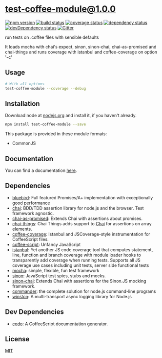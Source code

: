 # test-coffee-module@1.0.0
 [![npm version](https://badge.fury.io/js/test-coffee-module.svg)](https://npmjs.org/package/test-coffee-module)
 [![build status](https://travis-ci.org/dbartholomae/test-coffee-module.svg)](https://travis-ci.org/dbartholomae/test-coffee-module) 
 [![coverage status](https://coveralls.io/repos/dbartholomae/test-coffee-module/badge.svg)](https://coveralls.io/github/dbartholomae/test-coffee-module)
 [![dependency status](https://david-dm.org/dbartholomae/test-coffee-module.svg?theme=shields.io)](https://david-dm.org/dbartholomae/test-coffee-module)
 [![devDependency status](https://david-dm.org/dbartholomae/test-coffee-module/dev-status.svg)](https://david-dm.org/dbartholomae/test-coffee-module#info=devDependencies) 
 [![Gitter](https://badges.gitter.im/dbartholomae/test-coffee-module.svg)](https://gitter.im/dbartholomae/test-coffee-module) 

run tests on .coffee files with sensible defaults

It loads mocha with chai's expect, sinon, sinon-chai, chai-as-promised and chai-things and runs coverage with istanbul and coffee-coverage on option '-c'

## Usage



```sh
# With all options
test-coffee-module --coverage --debug
```


## Installation
Download node at [nodejs.org](http://nodejs.org) and install it, if you haven't already.

```sh
npm install test-coffee-module --save
```

This package is provided in these module formats:

- CommonJS



## Documentation

You can find a documentation [here](https://rawgit.com/dbartholomae/test-coffee-module/master/doc/index.html).

## Dependencies

- [bluebird](https://github.com/petkaantonov/bluebird): Full featured Promises/A+ implementation with exceptionally good performance
- [chai](https://github.com/chaijs/chai): BDD/TDD assertion library for node.js and the browser. Test framework agnostic.
- [chai-as-promised](https://github.com/domenic/chai-as-promised): Extends Chai with assertions about promises.
- [chai-things](https://github.com/RubenVerborgh/Chai-Things): Chai Things adds support to [Chai](http://chaijs.com/) for assertions on array elements.
- [coffee-coverage](https://github.com/benbria/coffee-coverage): Istanbul and JSCoverage-style instrumentation for CoffeeScript files.
- [coffee-script](https://github.com/jashkenas/coffeescript): Unfancy JavaScript
- [istanbul](https://github.com/gotwarlost/istanbul): Yet another JS code coverage tool that computes statement, line, function and branch coverage with module loader hooks to transparently add coverage when running tests. Supports all JS coverage use cases including unit tests, server side functional tests 
- [mocha](https://github.com/mochajs/mocha): simple, flexible, fun test framework
- [sinon](https://github.com/cjohansen/Sinon.JS): JavaScript test spies, stubs and mocks.
- [sinon-chai](https://github.com/domenic/sinon-chai): Extends Chai with assertions for the Sinon.JS mocking framework.
- [commander](https://github.com/tj/commander.js): the complete solution for node.js command-line programs
- [winston](https://github.com/winstonjs/winston): A multi-transport async logging library for Node.js


## Dev Dependencies

- [codo](https://github.com/coffeedoc/codo): A CoffeeScript documentation generator.


## License
[MIT](LICENSE.txt)
